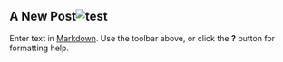 ## A New Post![test]({{site.baseurl}}/dribble2.jpg)

Enter text in [Markdown](http://daringfireball.net/projects/markdown/). Use the toolbar above, or click the **?** button for formatting help.
